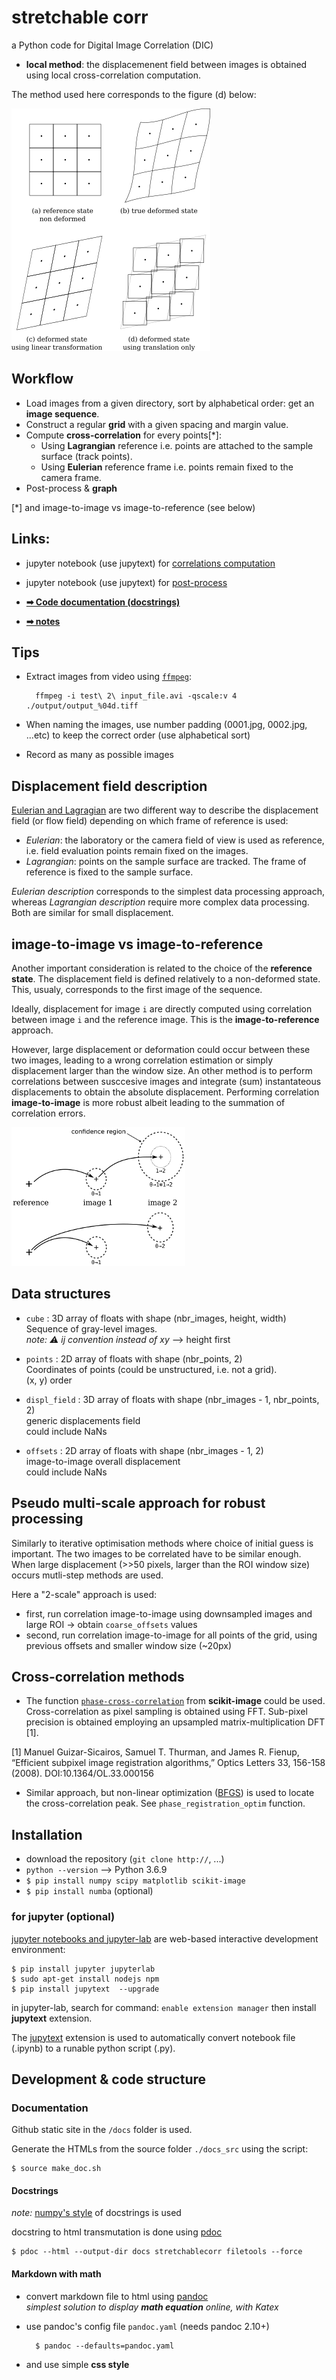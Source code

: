 # stretchable corr

a Python code for Digital Image Correlation (DIC)

- **local method**: the displacemenent field between images is obtained using local cross-correlation computation.

The method used here corresponds to the figure (d) below:

![deformation order](./schema/def_states.png)


## Workflow

- Load images from a given directory, sort by alphabetical order: get an **image sequence**.
- Construct a regular **grid** with a given spacing and margin value.
- Compute **cross-correlation** for every points[*]:
  * Using **Lagrangian** reference i.e. points are attached to the sample surface (track points).
  * Using **Eulerian** reference frame i.e. points remain fixed to the camera frame.
- Post-process & **graph**

[*] and image-to-image vs image-to-reference (see below)


## Links:

* jupyter notebook (use jupytext) for [correlations computation](https://github.com/xdze2/stretchablecorr/blob/master/run_corr.ipynb)
* jupyter notebook (use jupytext) for [post-process](https://github.com/xdze2/stretchablecorr/blob/master/post_process.ipynb)


* [**➡ Code documentation (docstrings)**](https://xdze2.github.io/stretchablecorr/stretchablecorr/index.html)
* [**➡ notes**](https://xdze2.github.io/stretchablecorr/)



## Tips 

- Extract images from video using [`ffmpeg`](https://ffmpeg.org/):

        ffmpeg -i test\ 2\ input_file.avi -qscale:v 4  ./output/output_%04d.tiff

- When naming the images, use number padding (0001.jpg, 0002.jpg, ...etc) to keep the correct order (use alphabetical sort)

- Record as many as possible images

## Displacement field description 

[Eulerian and Lagragian](https://en.wikipedia.org/wiki/Lagrangian_and_Eulerian_specification_of_the_flow_field) are two different way to describe the displacement field (or flow field) depending on which frame of reference is used:
- *Eulerian*: the laboratory or the camera field of view is used as reference, i.e. field evaluation points remain fixed on the images.
- *Lagrangian*: points on the sample surface are tracked. The frame of reference is fixed to the sample surface.

_Eulerian description_ corresponds to the simplest data processing approach, whereas _Lagrangian description_ require more complex data processing. Both are similar for small displacement.

## image-to-image vs image-to-reference

Another important consideration is related to the choice of the **reference state**. The displacement field is defined relatively to a non-deformed state. This, usualy, corresponds to the first image of the sequence.

Ideally, displacement for image `i` are directly computed using correlation between image `i` and the reference image. This is the **image-to-reference** approach.

However, large displacement or deformation could occur between these two images, leading to a wrong correlation estimation or simply displacement larger than the window size. An other method is to perform correlations between susccesive images and integrate (sum) instantateous displacements to obtain the absolute displacement. Performing correlation **image-to-image** is more robust albeit leading to the summation of correlation errors.

![error propagationr](./schema/sch_error_propagation.png)



## Data structures

* `cube` : 3D array of floats with shape (nbr_images, height, width)  
    Sequence of gray-level images.  
    _note: ⚠ ij convention instead of xy_ --> height first

* `points` : 2D array of floats with shape (nbr_points, 2)  
    Coordinates of points (could be unstructured, i.e. not a grid).  
    (x, y) order

* `displ_field` : 3D array of floats with shape (nbr_images - 1, nbr_points, 2)  
    generic displacements field  
    could include NaNs

* `offsets` : 2D array of floats with shape (nbr_images - 1, 2)   
    image-to-image overall displacement  
    could include NaNs


## Pseudo multi-scale approach for robust processing

Similarly to iterative optimisation methods where choice of initial guess is important. The two images to be correlated have to be similar enough. When large displacement (>>50 pixels, larger than the ROI window size) occurs mutli-step methods are used.

Here a "2-scale" approach is used:

* first, run correlation image-to-image using downsampled images and large ROI → obtain `coarse_offsets` values
* second, run correlation image-to-image for all points of the grid, using previous offsets and smaller window size (~20px) 


## Cross-correlation methods

- The function [`phase-cross-correlation`](https://scikit-image.org/docs/stable/api/skimage.registration.html#phase-cross-correlation) from **scikit-image** could be used. Cross-correlation as pixel sampling is obtained using FFT. Sub-pixel precision is obtained employing an upsampled matrix-multiplication DFT [1].

[1] Manuel Guizar-Sicairos, Samuel T. Thurman, and James R. Fienup, “Efficient subpixel image registration algorithms,” Optics Letters 33, 156-158 (2008). DOI:10.1364/OL.33.000156

- Similar approach, but non-linear optimization ([BFGS](https://en.wikipedia.org/wiki/Broyden%E2%80%93Fletcher%E2%80%93Goldfarb%E2%80%93Shanno_algorithm)) is used to locate the cross-correlation peak. See `phase_registration_optim` function.


## Installation

- download the repository (`git clone http://`, ...)
- `python --version` --> Python 3.6.9
- `$ pip install numpy scipy matplotlib scikit-image`
- `$ pip install numba` (optional) 


### for jupyter (optional) 

[jupyter notebooks and jupyter-lab](https://jupyter.org/) are web-based interactive development environment:

    $ pip install jupyter jupyterlab
    $ sudo apt-get install nodejs npm
    $ pip install jupytext  --upgrade

in jupyter-lab, search for command: `enable extension manager` then install **jupytext** extension.

The [jupytext](https://github.com/mwouts/jupytext) extension is used to automatically convert notebook file (.ipynb) to a runable python script (.py).


## Development & code structure

### Documentation

Github static site in the `/docs` folder is used.

Generate the HTMLs from the source folder `./docs_src` using the script:

    $ source make_doc.sh

#### Docstrings

_note:_ [numpy's style](https://numpydoc.readthedocs.io/en/latest/format.html#docstring-standard) of docstrings is used

docstring to html transmutation is done using [pdoc](https://pdoc3.github.io/pdoc/)

    $ pdoc --html --output-dir docs stretchablecorr filetools --force

#### Markdown with math

* convert markdown file to html using [pandoc](https://pandoc.org/MANUAL.html)  
_simplest solution to display **math equation** online, with Katex_


* use pandoc's config file `pandoc.yaml` (needs pandoc 2.10+)

        $ pandoc --defaults=pandoc.yaml

* and use simple **css style**


